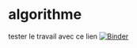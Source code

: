 # algorithme

tester le travail avec ce lien [![Binder](https://mybinder.org/badge_logo.svg)](https://mybinder.org/v2/gh/abiart/algorithme/main)
